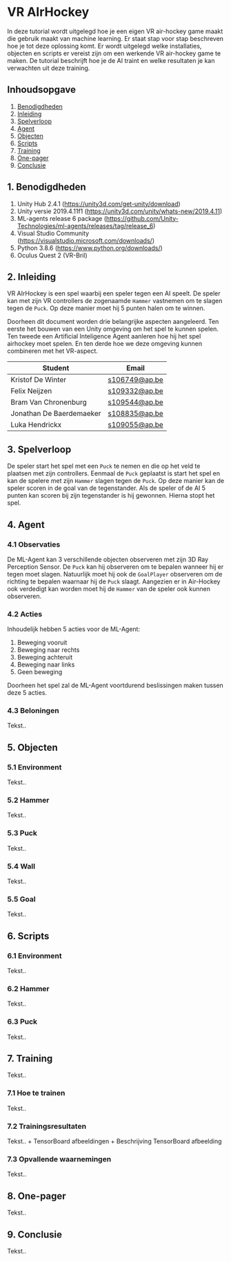 # VR AIrHockey

In deze tutorial wordt uitgelegd hoe je een eigen VR air-hockey game maakt die gebruik maakt van machine learning. Er staat stap voor stap beschreven hoe je tot deze oplossing komt. Er wordt uitgelegd welke installaties, objecten en scripts er vereist zijn om een werkende VR air-hockey game te maken. De tutorial beschrijft hoe je de AI traint en welke resultaten je kan verwachten uit deze training.

## Inhoudsopgave

1. [Benodigdheden](#1-benodigdheden)
1. [Inleiding](#2-inleiding)
1. [Spelverloop](#3-spelverloop)
1. [Agent](#4-agent)
1. [Objecten](#5-objecten)
1. [Scripts](#6-scripts)
1. [Training](#7-training)
1. [One-pager](#8-one-pager)
1. [Conclusie](#9-conclusie)

## 1. Benodigdheden

1. Unity Hub 2.4.1 (<https://unity3d.com/get-unity/download>)
1. Unity versie 2019.4.11f1 (<https://unity3d.com/unity/whats-new/2019.4.11>)
1. ML-agents release 6 package (<https://github.com/Unity-Technologies/ml-agents/releases/tag/release_6>)
1. Visual Studio Community  (<https://visualstudio.microsoft.com/downloads/>)
1. Python 3.8.6 (<https://www.python.org/downloads/>)
1. Oculus Quest 2 (VR-Bril)

## 2. Inleiding

VR AIrHockey is een spel waarbij een speler tegen een AI speelt. De speler kan met zijn VR controllers de zogenaamde `Hammer` vastnemen om te slagen tegen de `Puck`. Op deze manier moet hij 5 punten halen om te winnen.

Doorheen dit document worden drie belangrijke aspecten aangeleerd. Ten eerste het bouwen van een Unity omgeving om het spel te kunnen spelen. Ten tweede een Artificial Inteligence Agent aanleren hoe hij het spel airhockey moet spelen. En ten derde hoe we deze omgeving kunnen combineren met het VR-aspect.

|          Student         |      Email      |
|--------------------------|:---------------:|
| Kristof De Winter        | s106749@ap.be   |
| Felix Neijzen            | s109332@ap.be   |
| Bram Van Chronenburg     | s109544@ap.be   |
| Jonathan De Baerdemaeker | s108835@ap.be   |
| Luka Hendrickx           | s109055@ap.be   |

## 3. Spelverloop

De speler start het spel met een `Puck` te nemen en die op het veld te plaatsen met zijn controllers. Eenmaal de `Puck` geplaatst is start het spel en kan de spelere met zijn `Hammer` slagen tegen de `Puck`. Op deze manier kan de speler scoren in de goal van de tegenstander. Als de speler of de AI 5 punten kan scoren bij zijn tegenstander is hij gewonnen. Hierna stopt het spel.

## 4. Agent

### 4.1 Observaties

De ML-Agent kan 3 verschillende objecten observeren met zijn 3D Ray Perception Sensor. De `Puck` kan hij observeren om te bepalen wanneer hij er tegen moet slagen. Natuurlijk moet hij ook de `GoalPlayer` observeren om de richting te bepalen waarnaar hij de `Puck` slaagt. Aangezien er in Air-Hockey ook verdedigt kan worden moet hij de `Hammer` van de speler ook kunnen observeren.

### 4.2 Acties

Inhoudelijk hebben 5 acties voor de ML-Agent:

1. Beweging vooruit
1. Beweging naar rechts
1. Beweging achteruit
1. Beweging naar links
1. Geen beweging

Doorheen het spel zal de ML-Agent voortdurend beslissingen maken tussen deze 5 acties.

### 4.3 Beloningen

Tekst..

## 5. Objecten

### 5.1 Environment

Tekst..

### 5.2 Hammer

Tekst..

### 5.3 Puck

Tekst..

### 5.4 Wall

Tekst..

### 5.5 Goal

Tekst..

## 6. Scripts

### 6.1 Environment

Tekst..

### 6.2 Hammer

Tekst..

### 6.3 Puck

Tekst..

## 7. Training

Tekst..

### 7.1 Hoe te trainen

Tekst..

### 7.2 Trainingsresultaten

Tekst.. + TensorBoard afbeeldingen + Beschrijving TensorBoard afbeelding

### 7.3 Opvallende waarnemingen

Tekst..

## 8. One-pager

Tekst..

## 9. Conclusie

Tekst..
